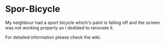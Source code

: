 # Spor-Bicycle

My neighbour had a sport bicycle which's paint is falling off and the screen was not working properly so I dedided to renovate it. 

For detailed information please check the wiki.
